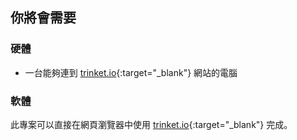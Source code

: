 ## 你將會需要

### 硬體

+ 一台能夠連到 [trinket.io](https://trinket.io){:target="_blank"} 網站的電腦

### 軟體

此專案可以直接在網頁瀏覽器中使用 [trinket.io](https://trinket.io){:target="_blank"} 完成。